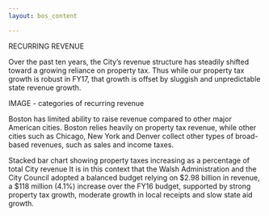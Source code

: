 ```yaml
---
layout: bos_content

---
```

RECURRING REVENUE

Over the past ten years, the City’s revenue structure has steadily shifted toward a growing reliance on property tax. Thus while our property tax growth is robust in FY17, that growth is offset by sluggish and unpredictable state revenue growth.

IMAGE - categories of recurring revenue


Boston has limited ability to raise revenue compared to other major American cities. Boston relies heavily on property tax revenue, while other cities such as Chicago, New York and Denver collect other types of broad-based revenues, such as sales and income taxes.

Stacked bar chart showing property taxes increasing as a percentage of total City revenue
It is in this context that the Walsh Administration and the City Council adopted a balanced budget relying on $2.98 billion in revenue, a $118 million (4.1%) increase over the FY16 budget, supported by strong property tax growth, moderate growth in local receipts and slow state aid growth.
